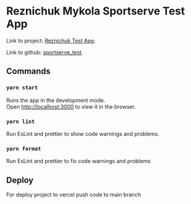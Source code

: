 # Reznichuk Mykola Sportserve Test App

Link to project: [Reznichuk Test App](https://sportserve-test.vercel.app/).

Link to github: [sportserve_test](https://github.com/nickreznichuk/sportserve_test/).

## Commands

### `yarn start`

Runs the app in the development mode.\
Open [http://localhost:3000](http://localhost:3000) to view it in the browser.

### `yarn lint`

Run EsLint and prettier to show code warnings and problems.

### `yarn format`

Run EsLint and prettier to fix code warnings and problems

## Deploy

For deploy project to vercel push code to main branch
